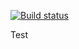 [![Build status](https://build.appcenter.ms/v0.1/apps/a87981a1-df9c-46c8-b12a-bdfaf1fb7201/branches/develop/badge)](https://appcenter.ms)


Test
